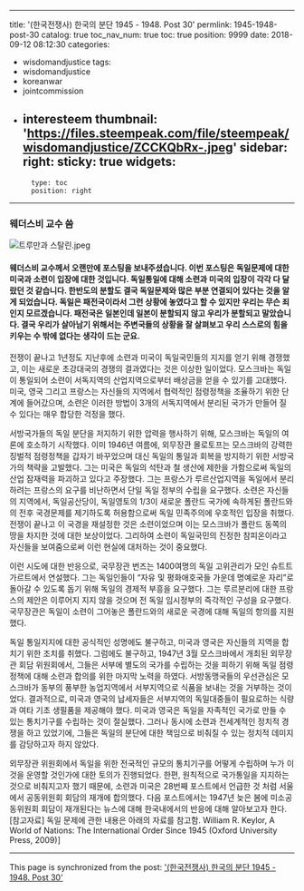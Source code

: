 
---
title: '(한국전쟁사) 한국의 분단 1945 - 1948. Post 30'
permlink: 1945-1948-post-30
catalog: true
toc_nav_num: true
toc: true
position: 9999
date: 2018-09-12 08:12:30
categories:
- wisdomandjustice
tags:
- wisdomandjustice
- koreanwar
- jointcommission
- interesteem
thumbnail: 'https://files.steempeak.com/file/steempeak/wisdomandjustice/ZCCKQbRx-.jpeg'
sidebar:
    right:
        sticky: true
widgets:
    -
        type: toc
        position: right
---



### 웨더스비 교수 씀

![트루만과 스탈린.jpeg](https://files.steempeak.com/file/steempeak/wisdomandjustice/ZCCKQbRx-.jpeg)

#### 웨더스비 교수께서 오랜만에 포스팅을 보내주셨습니다. 이번 포스팅은 독일문제에 대한 미국과 소련이 입장에 대한 것입니다. 독일통일에 대해 소련과 미국의 입장이 각각 다 달랐던 것 같습니다. 한반도의 분할도 결국 독일문제와 많은 부분 연결되어 있다는 것을 알게 되었습니다. 독일은 패전국이라서 그런 상황에 놓였다고 할 수 있지만 우리는 무슨 죄인지 모르겠습니다. 패전국은 일본인데 일본이 분할되지 않고 우리가 분할되고 말았습니다. 결국 우리가 살아남기 위해서는 주변국들의 상황을 잘 살펴보고 우리 스스로의 힘을 키우는 수 밖에 없다는 생각이 드는 군요.

전쟁이 끝나고 1년정도 지난후에 소련과 미국이 독일국민들의 지지를 얻기 위해 경쟁했고, 이는 새로운 초강대국의 경쟁의 결과였다는 것은 이상한 일이었다. 모스크바는 독일이 통일되어 소련이 서독지역의 산업지역으로부터 배상금을 얻을 수 있기를 고대했다. 미국, 영국 그리고 프랑스는 자신들의 지역에서 협력적인 점령정책을 조율하기 위한 단계에 들어갔으며, 소련은 이러한 방법이 3개의 서독지역에서 분리된 국가가 만들어 질 수 있다는 매우 합당한 걱정을 했다. 

서방국가들의 독일 분단을 저지하기 위한 압력을 행사하기 위해, 모스크바는 독일의 여론에 호소하기 시작했다. 이미 1946년 여름에, 외무장관 몰로토프는 모스크바의 강력한 징벌적 점령정책을 갑자기 바꾸었으며 대신  독일의 통일과 회복을 방지하기 위한 서방국가의 책략을 고발했다. 그는 미국은 독일의 석탄과 철 생산에 제한을 가함으로써 독일의 산업 잠재력을 파괴하고 있다고 주장했다. 그는 프랑스가 루르산업지역을 독일에서 분리하려는 프랑스의 요구를 비난하면서 단일 독일 정부의 수립을 요구했다. 소련은 자신들의 지역에서, 독일공산당이, 독일영토의 1/3이 새로운 폴란드 국가에 속하게된 폴란드와의 전후 국경문제를 제기하도록 허용함으로써 독일 민족주의에 우호적인 입장을 취했다. 전쟁이 끝나고 이 국경을 재설정한 것은 소련이었으며 이는 모스크바가 폴란드 동쪽의 땅을 차지한 것에 대한 보상이었다. 그리하여 소련이 독일국민의 진정한 참피온이라고 자신들을 보여줌으로써 이런 현실에 대처하는 것이 중요했다. 


이런 시도에 대한 반응으로, 국무장관 번즈는 1400여명의 독일 고위관리가 모인  슈트트가르트에서 연설했다. 그는 독일인들이 “자유 및 평화애호국들 가운데 명예로운 자리”로 돌아갈 수 있도록 돕기 위해 독일의 경제적 부흥을 요구했다. 그는 루르분리에 대한 프랑스의 제안은 이루어지 지지 않을 것으며 전 독일 임시정부의 즉각적인 구성을 요구했다. 국무장관은 독일이 소련이 그어놓은 폴란드와의 새로운 국경에 대해 독일의 항의를 지원했다.


독일 통일지지에 대한 공식적인 성명에도 불구하고, 미국과 영국은 자신들의 지역을 합치기 위한 조치를 취했다. 그럼에도 불구하고, 1947년 3월 모스크바에서 개최된 외무장관 회담 위원회에서, 그들은 서부에 별도의 국가를 수립하는 것을 피하기 위해 독일 점령정책에 대해 소련과 합의를 위한 마지막 노력을 하였다. 서방동맹국들의 우선관심은 모스크바가 동부의 풍부한 농업지역에서 서부지역으로 식품을 보내는 것을 거부하는 것이었다. 결과적으로, 미국과 영국의 납세자들은 서부지역의 독일대중들이 필요로하는 식량과 여타 기초 생필품을 제공해야 했다. 미국과 영국은 독일을 자족적인 국가로 만들 수 있는 통치기구를 수립하는 것이 절실했다. 그러나 동시에 소련과 전세계적인 정치적 경쟁을 하고 있었기에, 그들은 독일의 분단에 대한 책임으로 비춰질 수 있는 정치적 데미지를 감당하고자 하지 않았다. 

외무장관 위원회에서 독일을 위한 전국적인 규모의 통치기구를 어떻게 수립하며 누가 이것을 운영할 것인가에 대한 토의가 진행되었다. 한편, 원칙적으로 국가통일을 지지하는 것으로 비춰지고자 했기 때문에, 소련과 미국은 28번째 포스트에서 언급한 것 처럼 서울에서 공동위원회 회담의 재개에 합의했다. 다음 포스트에서는 1947년 늦은 봄에 미소공동위원회 회담이 재개된다는 뉴스에 대해 한국내에서의 반응에 대해 알아보고자 한다. 
[참고자료]
독일 문제에 관한 내용은 아래의 자료를 참고함.
William R. Keylor, A World of Nations: The International Order Since 1945 (Oxford University Press, 2009)]



- - -

This page is synchronized from the post: ['(한국전쟁사) 한국의 분단 1945 - 1948. Post 30'](https://steemit.com/@wisdomandjustice/1945-1948-post-30)
